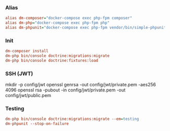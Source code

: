 ### Alias

```ini
alias dm-composer="docker-compose exec php-fpm composer"
alias dm-php="docker-compose exec php-fpm php"
alias dm-phpunit="docker-compose exec php-fpm vendor/bin/simple-phpunit"
```

### Init

```ini
dm-composer install
dm-php bin/console doctrine:migrations:migrate
dm-php bin/console doctrine:fixtures:load
```

### SSH (JWT)
mkdir -p config/jwt
openssl genrsa -out config/jwt/private.pem -aes256 4096
openssl rsa -pubout -in config/jwt/private.pem -out config/jwt/public.pem

### Testing

```ini
dm-php bin/console doctrine:migrations:migrate --em=testing
dm-phpunit --stop-on-failure
```